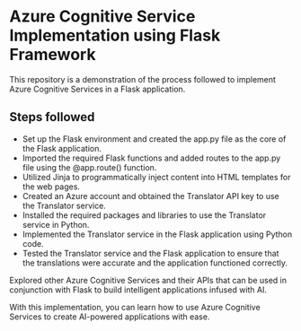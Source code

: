 # Azure Cognitive Service Implementation using Flask Framework
This repository is a demonstration of the process followed to implement Azure Cognitive Services in a Flask application.

## Steps followed

- Set up the Flask environment and created the app.py file as the core of the Flask application.
- Imported the required Flask functions and added routes to the app.py file using the @app.route() function.
- Utilized Jinja to programmatically inject content into HTML templates for the web pages.
- Created an Azure account and obtained the Translator API key to use the Translator service.
- Installed the required packages and libraries to use the Translator service in Python.
- Implemented the Translator service in the Flask application using Python code.
- Tested the Translator service and the Flask application to ensure that the translations were accurate and the application functioned correctly.

Explored other Azure Cognitive Services and their APIs that can be used in conjunction with Flask to build intelligent applications infused with AI.

With this implementation, you can learn how to use Azure Cognitive Services to create AI-powered applications with ease.